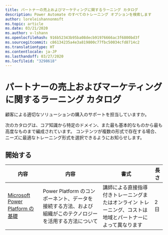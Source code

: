```yaml
---
title: パートナーの売上およびマーケティングに関するラーニング カタログ
description: Power Automate のすべてのトレーニング オプションを検索します
author: loreleishannonmsft
ms.topic: article
ms.date: 03/21/2020
ms.author: v-lshann
ms.openlocfilehash: 916b52343b95ba08decb91976666ac3f6800bd3f
ms.sourcegitcommit: c86134235a4e3a819800c77fbc50034cfd8714c2
ms.translationtype: HT
ms.contentlocale: ja-JP
ms.lasthandoff: 03/27/2020
ms.locfileid: "3298618"
---
```

# <a name="partner-sales-and-marketing-learning-catalog"></a>パートナーの売上およびマーケティングに関するラーニング カタログ

顧客による適切なソリューションの購入のサポートを担当していますか。

次のカタログは、コア知識から特定のドメイン、また最も基本的なものから最も高度なものまで編成されています。 コンテンツが複数の形式で存在する場合、ニーズに最適なトレーニング形式を選択できるようにお知らせします。 

## <a name="get-started"></a>開始する<a name="get-started"></a>
| 内容   | 内容 | 書式   | 長さ |
|------------------------------------------------------------------------------------------------------------|------------------------------------------------------------------------------------------------------------------------|--------------------------------------------------------------------------------|--------|
| [Microsoft Power Platform の基礎](https://docs.microsoft.com/learn/certifications/courses/pl-900t00) | Power Platform のコンポーネント、データを接続する方法、および組織がこのテクノロジーを活用する方法について | 講師による直接指導付きトレーニングまたはオンライン トレーニング、コストは地域とパートナーによって異なります | 2 日 |

